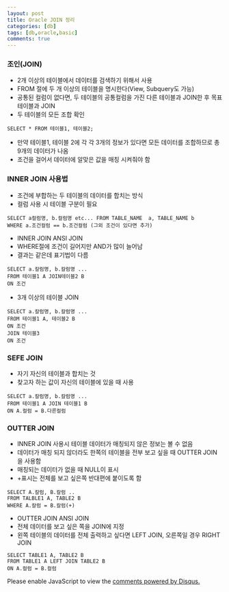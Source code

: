 ```yaml
---
layout: post
title: Oracle JOIN 정리
categories: [db]
tags: [db,oracle,basic]
comments: true
---
```

### 조인(JOIN)
- 2개 이상의 테이블에서 데이터를 검색하기 위해서 사용
- FROM 절에 두 개 이상의 테이블을 명시한다(View, Subquery도 가능)
- 공통된 컬럼이 없다면, 두 테이블의 공통컬럼을 가진 다른 테이블과 JOIN한 후 목표 테이블과 JOIN
- 두 테이블의 모든 조합 확인

~~~
SELECT * FROM 테이블1, 테이블2;
~~~
- 만약 테이블1, 테이블 2에 각 각 3개의 정보가 있다면 모든 데이터를 조합하므로 총 9개의 데이터가 나옴
- 조건을 걸어서 데이터에 알맞은 값을 매칭 시켜줘야 함

### INNER JOIN 사용법
- 조건에 부합하는 두 테이블의 데이터를 합치는 방식
- 컬럼 사용 시 테이블 구분이 필요

~~~
SELECT a컬럼명, b.컬럼명 etc... FROM TABLE_NAME  a, TABLE_NAME b
WHERE a.조건컬럼 == b.조건컬럼 (그외 조건이 있다면 추가)
~~~

- INNER JOIN ANSI JOIN
- WHERE절에 조건이 길어지만 AND가 많이 늘어남
- 결과는 같은데 표기법이 다름

~~~
SELECT a.칼럼명, b.칼럼명 ...
FROM 테이블1 A JOIN테이블2 B
ON 조건
~~~

- 3개 이상의 테이블 JOIN

~~~
SELECT a.칼럼명, b.칼럼명 ...
FROM 테이블1 A, 테이블2 B
ON 조건
JOIN 테이블3
ON 조건
~~~

### SEFE JOIN
- 자기 자신의 테이블과 합치는 것
- 찾고자 하는 값이 자신의 테이블에 있을 때 사용

~~~
SELECT a.칼럼명, b.칼럼명 ...
FROM 테이블1 A JOIN 테이블1 B
ON A.컬럼 = B.다른컬럼 
~~~

### OUTTER JOIN
- INNER JOIN 사용시 테이블 데이터가 매칭되지 않은 정보는 볼 수 없음
- 데이터가 매칭 되지 않더라도 한쪽의 테이블을 전부 보고 싶을 때 OUTTER JOIN을 사용함
- 매칭되는 데이터가 없을 때 NULL이 표시
- +표시는 전체를 보고 싶은쪽 반대편에 붙이도록 함

~~~
SELECT A.칼럼, B.칼럼 ..
FROM TALBLE1 A, TABLE2 B
WHERE A.칼럼 = B.칼럼(+)
~~~

- OUTTER JOIN ANSI JOIN
- 전체 데이터를 보고 싶은 쪽을 JOIN에 지정
- 왼쪽 테이블의 데이터를 전체 출력하고 싶다면 LEFT JOIN, 오른쪽일 경우 RIGHT JOIN

~~~
SELECT TABLE1 A, TABLE2 B
FROM TABLE1 A LEFT JOIN TABLE2 B
ON A.컬럼 = B.컬럼
~~~


<div id="disqus_thread"></div>
<script>

/**
*  RECOMMENDED CONFIGURATION VARIABLES: EDIT AND UNCOMMENT THE SECTION BELOW TO INSERT DYNAMIC VALUES FROM YOUR PLATFORM OR CMS.
*  LEARN WHY DEFINING THESE VARIABLES IS IMPORTANT: https://disqus.com/admin/universalcode/#configuration-variables*/
/*
var disqus_config = function () {
this.page.url = PAGE_URL;  // Replace PAGE_URL with your page's canonical URL variable
this.page.identifier = PAGE_IDENTIFIER; // Replace PAGE_IDENTIFIER with your page's unique identifier variable
};
*/
(function() { // DON'T EDIT BELOW THIS LINE
var d = document, s = d.createElement('script');
s.src = 'https://parkwonhui.disqus.com/embed.js';
s.setAttribute('data-timestamp', +new Date());
(d.head || d.body).appendChild(s);
})();
</script>
<noscript>Please enable JavaScript to view the <a href="https://disqus.com/?ref_noscript">comments powered by Disqus.</a></noscript>
                            

